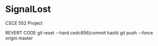 # SignalLost
CSCE 552 Project


REVERT CODE
git reset --hard cedc856(commit hash)
git push --force origin master
